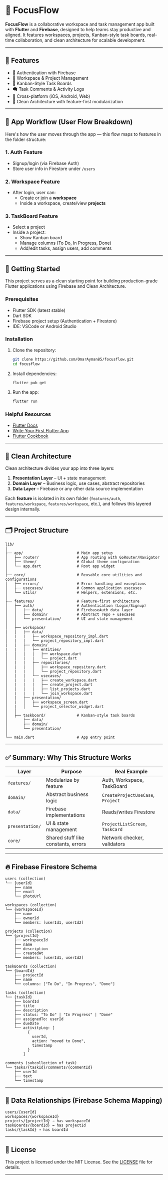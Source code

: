# 🧠 FocusFlow

**FocusFlow** is a collaborative workspace and task management app built with **Flutter** and **Firebase**, designed to help teams stay productive and aligned. It features workspaces, projects, Kanban-style task boards, real-time collaboration, and clean architecture for scalable development.

---

## 📌 Features

- 🔐 Authentication with Firebase
- 👥 Workspace & Project Management
- 🧩 Kanban-Style Task Boards
- 🗨️ Task Comments & Activity Logs
- 📱 Cross-platform (iOS, Android, Web)
- 🧱 Clean Architecture with feature-first modularization

---

## 🧭 App Workflow (User Flow Breakdown)

Here's how the user moves through the app — this flow maps to features in the folder structure:

### 1. **Auth Feature**
- Signup/login (via Firebase Auth)
- Store user info in Firestore under `/users`

### 2. **Workspace Feature**
- After login, user can:
  - Create or join a **workspace**
  - Inside a workspace, create/view **projects**

### 3. **TaskBoard Feature**
- Select a project
- Inside a project:
  - Show Kanban board
  - Manage columns (To Do, In Progress, Done)
  - Add/edit tasks, assign users, add comments

---


## 🚀 Getting Started

This project serves as a clean starting point for building production-grade Flutter applications using Firebase and Clean Architecture.

### Prerequisites

- Flutter SDK (latest stable)
- Dart SDK
- Firebase project setup (Authentication + Firestore)
- IDE: VSCode or Android Studio

### Installation

1. Clone the repository:
   ```bash
   git clone https://github.com/OmarAyman85/focusflow.git
   cd focusflow
   ```

2. Install dependencies:
   ```bash
   flutter pub get
   ```

3. Run the app:
   ```bash
   flutter run
   ```

### Helpful Resources

- [Flutter Docs](https://docs.flutter.dev/)
- [Write Your First Flutter App](https://docs.flutter.dev/get-started/codelab)
- [Flutter Cookbook](https://docs.flutter.dev/cookbook)

---

## 🧠 Clean Architecture 

Clean architecture divides your app into three layers:

1. **Presentation Layer** – UI + state management
2. **Domain Layer** – Business logic, use cases, abstract repositories
3. **Data Layer** – Firebase or any other data source implementation

Each **feature** is isolated in its own folder (`features/auth`, `features/workspace`, `features/workspace`, etc.), and follows this layered design internally.

---


## 🗂️ Project Structure

```plaintext
lib/
│
├── app/                        # Main app setup
│   ├── router/                 # App routing with GoRouter/Navigator
│   ├── theme/                  # Global theme configuration
│   └── app.dart                # Root app widget
│
├── core/                       # Reusable core utilities and configurations
│   ├── errors/                 # Error handling and exceptions
│   ├── usecases/               # Common application usecases
│   └── utils/                  # Helpers, extensions, etc.
│
├── features/                   # Feature-first architecture
│   ├── auth/                   # Authentication (Login/Signup)
│   │   ├── data/               # FirebaseAuth data layer
│   │   ├── domain/             # Abstract repo + usecases
│   │   └── presentation/       # UI and state management
│   │
│   ├── workspace/
|   |   ├── data/
│   |   |   ├── workspace_repository_impl.dart
│   |   |   └── project_repository_impl.dart
|   |   ├── domain/
|   |   │   ├── entities/
│   │   |   |   ├── workspace.dart
│   │   |   |   └── project.dart
│   |   |   ├── repositories/
│   |   |   │   ├── workspace_repository.dart
│   |   |   │   └── project_repository.dart
│   |   |   └── usecases/
│   |   |   |   ├── create_workspace.dart
│   |   |   |   ├── create_project.dart
│   |   |   |   ├── list_projects.dart
│   |   |   |   └── join_workspace.dart
│   |   ├── presentation/
│   |   │   ├── workspace_screen.dart
│   |   │   └── project_selector_widget.dart
│   │
│   ├── taskboard/              # Kanban-style task boards
│       ├── data/
│       ├── domain/
│       └── presentation/
│
└── main.dart                   # App entry point
```

---

## ✅ Summary: Why This Structure Works

| Layer        | Purpose                                | Real Example                         |
|--------------|-----------------------------------------|--------------------------------------|
| `features/`  | Modularize by feature                   | Auth, Workspace, TaskBoard           |
| `domain/`    | Abstract business logic                 | `CreateProjectUseCase`, `Project`    |
| `data/`      | Firebase implementations                | Reads/writes Firestore               |
| `presentation/` | UI & state management               | `ProjectListScreen`, `TaskCard`      |
| `core/`      | Shared stuff like constants, errors     | Network checker, validators          |

---

## 🔥 Firebase Firestore Schema

```plaintext
users (collection)
└── {userId}
    ├── name
    ├── email
    └── photoUrl

workspaces (collection)
└── {workspaceId}
    ├── name
    ├── ownerId
    └── members: [userId1, userId2]

projects (collection)
└── {projectId}
    ├── workspaceId
    ├── name
    ├── description
    ├── createdAt
    └── members: [userId1, userId2]

taskBoards (collection)
└── {boardId}
    ├── projectId
    ├── name
    └── columns: ["To Do", "In Progress", "Done"]

tasks (collection)
└── {taskId}
    ├── boardId
    ├── title
    ├── description
    ├── status: "To Do" | "In Progress" | "Done"
    ├── assignedTo: userId
    ├── dueDate
    └── activityLog: [
          {
            userId,
            action: "moved to Done",
            timestamp
          }
        ]

comments (subcollection of task)
└── tasks/{taskId}/comments/{commentId}
    ├── userId
    ├── text
    └── timestamp
```
---

## 🔄 Data Relationships (Firebase Schema Mapping)

```
users/{userId}
workspaces/{workspaceId}
projects/{projectId} → has workspaceId
taskBoards/{boardId} → has projectId
tasks/{taskId} → has boardId
```
---

## 📃 License

This project is licensed under the MIT License. See the [LICENSE](LICENSE) file for details.

---
